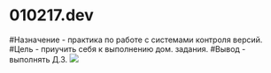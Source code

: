 # 010217.dev
#Назначение - практика по работе с системами контроля версий.
#Цель - приучить себя к выполнению дом. задания.
#Вывод - выполнять Д.З.
<img src="[URL=http://piccy.info/view3/10797460/bbfbdde078c1672232e467c91a5a3e89/][IMG]http://i.piccy.info/i9/f81330eab6b06d9f7360781d1437bc4f/1485956597/4120/1114444/1_240.jpg[/IMG][/URL][URL=http://i.piccy.info/a3c/2017-02-01-13-43/i9-10797460/240x135-r][IMG]http://i.piccy.info/a3/2017-02-01-13-43/i9-10797460/240x135-r/i.gif[/IMG][/URL]
"/>
